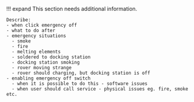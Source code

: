 !!! expand
    This section needs additional information.

    Describe: 
    - when click emergency off
    - what to do after
    - emergency situations
      - smoke
      - fire
      - melting elements
      - soldered to docking station
      - docking station smoking
      - rover moving strange
      - rover should charging, but docking station is off
    - enabling emergency off switch 
      - when it is possible to do this - software issues
      - when user should call service - physical issues eg. fire, smoke etc.